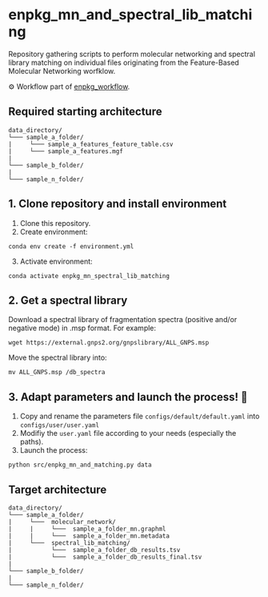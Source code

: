 # enpkg_mn_and_spectral_lib_matching
Repository gathering scripts to perform molecular networking and spectral library matching on individual files originating from the Feature-Based Molecular Networking worfklow.  

⚙️ Workflow part of [enpkg_workflow](https://github.com/enpkg/enpkg_workflow).

## Required starting architecture

```
data_directory/
└─── sample_a_folder/
|     └─── sample_a_features_feature_table.csv
|     └─── sample_a_features.mgf  
|
└─── sample_b_folder/
|
└─── sample_n_folder/
```

## 1. Clone repository and install environment

1. Clone this repository.
2. Create environment: 
```
conda env create -f environment.yml
```
3. Activate environment:  
```
conda activate enpkg_mn_spectral_lib_matching
```

## 2. Get a spectral library
Download a spectral library of fragmentation spectra (positive and/or negative mode) in .msp format.
For example:

```console
wget https://external.gnps2.org/gnpslibrary/ALL_GNPS.msp
```

Move the spectral library into:
```console
mv ALL_GNPS.msp /db_spectra
```

## 3. Adapt parameters and launch the process! 🚀

1. Copy and rename the parameters file <code>configs/default/default.yaml</code> into <code>configs/user/user.yaml</code>
2. Modifiy the ``user.yaml`` file according to your needs (especially the paths).
3. Launch the process:
```
python src/enpkg_mn_and_matching.py data
```

##  Target architecture

```
data_directory/
└─── sample_a_folder/
|     └───  molecular_network/
|     |     └───  sample_a_folder_mn.graphml
|     |     └───  sample_a_folder_mn.metadata
|     └───  spectral_lib_matching/
|           └───  sample_a_folder_db_results.tsv
|           └───  sample_a_folder_db_results_final.tsv
|
└─── sample_b_folder/
|
└─── sample_n_folder/
```
